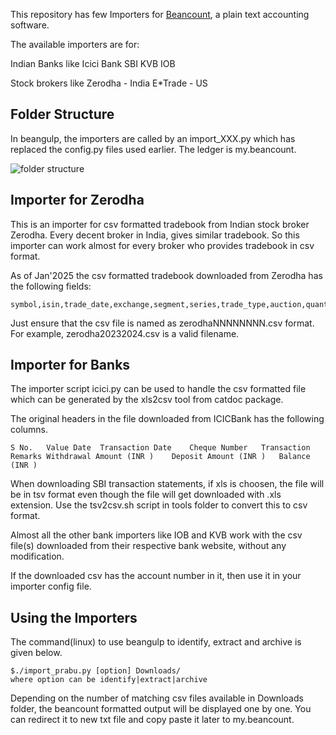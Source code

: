 This repository has few Importers for [Beancount](https://github.com/beancount/beancount), a plain text accounting software.

The available importers are for:

 Indian Banks like
    Icici Bank
    SBI
    KVB
    IOB

Stock brokers like
    Zerodha - India
    E*Trade - US

## Folder Structure

In beangulp, the importers are called by an import_XXX.py which has
replaced the config.py files used earlier. The ledger is my.beancount.

![folder
structure](https://github.com/prabusw/beancount-importer-zerodha/blob/master/folderstructure.png)


## Importer for Zerodha

This is an importer for csv formatted tradebook from Indian stock
broker Zerodha. Every decent broker in India, gives similar tradebook.
So this importer can work almost for every broker who provides
tradebook in csv format.

As of Jan'2025 the csv formatted tradebook downloaded from Zerodha has
the following fields:

```
symbol,isin,trade_date,exchange,segment,series,trade_type,auction,quantity,price,trade_id,order_id,order_execution_time
```
Just ensure that the csv file is named as zerodhaNNNNNNNN.csv
format. For example, zerodha20232024.csv is a valid filename.


## Importer for Banks

The importer script icici.py can be used to handle the csv formatted
file which can be generated by the xls2csv tool from catdoc package.

The original headers in the file downloaded from ICICBank has the
following columns.

```
S No.	Value Date	Transaction Date	Cheque Number	Transaction Remarks	Withdrawal Amount (INR )	Deposit Amount (INR )	Balance (INR )
```

When downloading SBI transaction statements, if xls is choosen, the
file will be in tsv format even though the file will get downloaded
with .xls extension. Use the tsv2csv.sh script in tools folder to
convert this to csv format.

Almost all the other bank importers like IOB and KVB work with the csv
file(s) downloaded from their respective bank website, without any
modification.

If the downloaded csv has the account number in it, then use it in
your importer config file.

## Using the Importers

The command(linux) to use beangulp to identify, extract and archive is
given below.

```
$./import_prabu.py [option] Downloads/
where option can be identify|extract|archive
```
Depending on the number of matching csv files available in Downloads
folder, the beancount formatted output will be displayed one by
one. You can redirect it to new txt file and copy paste it later to
my.beancount.
